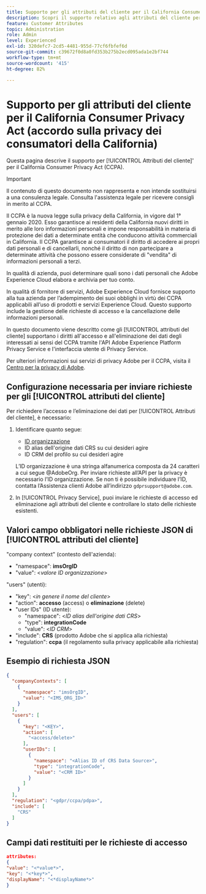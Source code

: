 ```yaml
---
title: Supporto per gli attributi del cliente per il California Consumer Privacy Act (accordo sulla privacy dei consumatori della California)
description: Scopri il supporto relativo agli attributi del cliente per il California Consumer Privacy Act (legge sulla privacy dei consumatori della California)
feature: Customer Attributes
topic: Administration
role: Admin
level: Experienced
exl-id: 320defc7-2cd5-4481-955d-77cf6fbfef6d
source-git-commit: c39672f0d8a0fd353b275b2ecd095ada1e2bf744
workflow-type: tm+mt
source-wordcount: '415'
ht-degree: 82%

---
```


# Supporto per gli attributi del cliente per il California Consumer Privacy Act (accordo sulla privacy dei consumatori della California)

Questa pagina descrive il supporto per [!UICONTROL Attributi del cliente]&#39; per il California Consumer Privacy Act (CCPA).

>[!IMPORTANT]
>
>Il contenuto di questo documento non rappresenta e non intende sostituirsi a una consulenza legale. Consulta l&#39;assistenza legale per ricevere consigli in merito al CCPA.

Il CCPA è la nuova legge sulla privacy della California, in vigore dal 1° gennaio 2020. Esso garantisce ai residenti della California nuovi diritti in merito alle loro informazioni personali e impone responsabilità in materia di protezione dei dati a determinate entità che conducono attività commerciali in California. Il CCPA garantisce ai consumatori il diritto di accedere ai propri dati personali e di cancellarli, nonché il diritto di non partecipare a determinate attività che possono essere considerate di &quot;vendita&quot; di informazioni personali a terzi.

In qualità di azienda, puoi determinare quali sono i dati personali che Adobe Experience Cloud elabora e archivia per tuo conto.

In qualità di fornitore di servizi, Adobe Experience Cloud fornisce supporto alla tua azienda per l’adempimento dei suoi obblighi in virtù dei CCPA applicabili all’uso di prodotti e servizi Experience Cloud. Questo supporto include la gestione delle richieste di accesso e la cancellazione delle informazioni personali.

In questo documento viene descritto come gli [!UICONTROL attributi del cliente] supportano i diritti all&#39;accesso e all&#39;eliminazione dei dati degli interessati ai sensi del CCPA tramite l&#39;API Adobe Experience Platform Privacy Service e l&#39;interfaccia utente di Privacy Service.

Per ulteriori informazioni sui servizi di privacy Adobe per il CCPA, visita il [Centro per la privacy di Adobe](https://www.adobe.com/privacy/ccpa.html).

## Configurazione necessaria per inviare richieste per gli [!UICONTROL attributi del cliente]

Per richiedere l’accesso e l’eliminazione dei dati per [!UICONTROL Attributi del cliente], è necessario:

1. Identificare quanto segue:

   * [ID organizzazione](../../administration/organizations.md)
   * ID alias dell&#39;origine dati CRS su cui desideri agire
   * ID CRM del profilo su cui desideri agire

   L’ID organizzazione è una stringa alfanumerica composta da 24 caratteri a cui segue @AdobeOrg. Per inviare richieste all’API per la privacy è necessario l’ID organizzazione. Se non ti è possibile individuare l’ID, contatta l’Assistenza clienti Adobe all’indirizzo `gdprsupport@adobe.com`.

1. In [!UICONTROL Privacy Service], puoi inviare le richieste di accesso ed eliminazione agli attributi del cliente e controllare lo stato delle richieste esistenti.

## Valori campo obbligatori nelle richieste JSON di [!UICONTROL attributi del cliente]

&quot;company context&quot; (contesto dell&#39;azienda):

* &quot;namespace&quot;: **imsOrgID**
* &quot;value&quot;: &lt;*valore ID organizzazione*>

&quot;users&quot; (utenti):

* &quot;key&quot;: &lt;*in genere il nome del cliente*>
* &quot;action&quot;: **accesso** (access) o **eliminazione** (delete)
* &quot;user IDs&quot; (ID utente):
   * &quot;namespace&quot;: &lt;*ID alias dell&#39;origine dati CRS*>
   * &quot;type&quot;: **integrationCode**
   * &quot;value&quot;: &lt;*ID CRM*>
* &quot;include&quot;: **CRS** (prodotto Adobe che si applica alla richiesta)
* &quot;regulation&quot;: **ccpa** (il regolamento sulla privacy applicabile alla richiesta)

## Esempio di richiesta JSON

```json
{
  "companyContexts": [
    {
      "namespace": "imsOrgID",
      "value": "<IMS_ORG_ID>"
    }
  ],
  "users": [
    {
      "key": "<KEY>",
      "action": [
        "<access/delete>"
      ],
      "userIDs": [
        {
          "namespace": "<Alias ID of CRS Data Source>",
          "type": "integrationCode",
          "value": "<CRM ID>"
        }
      ]
    }
  ],
  "regulation": "<gdpr/ccpa/pdpa>",
  "include": [
    "CRS"
  ]
}
```

## Campi dati restituiti per le richieste di accesso

```json
attributes:
{
"value": "<*value*>",
"key": "<*key*>",
"displayName": "<*displayName*>"
}
```
